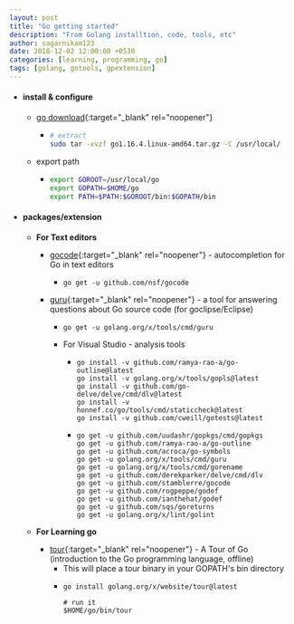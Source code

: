 ```yaml
---
layout: post
title: "Go getting started"
description: "From Golang installtion, code, tools, etc"
author: sagarnikam123
date: 2018-12-02 12:00:00 +0530
categories: [learning, programming, go]
tags: [golang, gotools, gpextension]
---
```


- #### install & configure

  - [go download](https://golang.org/dl/){:target="_blank" rel="noopener"}

      - ```bash
        # extract
        sudo tar -xvzf go1.16.4.linux-amd64.tar.gz -C /usr/local/
        ```
  - export path

      - ```bash
        export GOROOT=/usr/local/go
        export GOPATH=$HOME/go
        export PATH=$PATH:$GOROOT/bin:$GOPATH/bin
        ```

- #### packages/extension

  - **For Text editors**

    - [gocode](https://godoc.org/golang.org/x/tools/cmd/guru){:target="_blank" rel="noopener"} - autocompletion for Go in text editors

      - ```
        go get -u github.com/nsf/gocode
        ```

    - [guru](https://godoc.org/golang.org/x/tools/cmd/guru){:target="_blank" rel="noopener"} - a tool for answering questions about Go source code (for goclipse/Eclipse)

      - ```
        go get -u golang.org/x/tools/cmd/guru
        ```

      - For Visual Studio -  analysis tools

          - ```
            go install -v github.com/ramya-rao-a/go-outline@latest
            go install -v golang.org/x/tools/gopls@latest
            go install -v github.com/go-delve/delve/cmd/dlv@latest
            go install -v honnef.co/go/tools/cmd/staticcheck@latest
            go install -v github.com/cweill/gotests@latest
            ```
          - ```
            go get -u github.com/uudashr/gopkgs/cmd/gopkgs
            go get -u github.com/ramya-rao-a/go-outline
            go get -u github.com/acroca/go-symbols
            go get -u golang.org/x/tools/cmd/guru
            go get -u golang.org/x/tools/cmd/gorename
            go get -u github.com/derekparker/delve/cmd/dlv
            go get -u github.com/stamblerre/gocode
            go get -u github.com/rogpeppe/godef
            go get -u github.com/ianthehat/godef
            go get -u github.com/sqs/goreturns
            go get -u golang.org/x/lint/golint
            ```

  - **For Learning go**

    - [tour](https://go.dev/tour/welcome/3){:target="_blank" rel="noopener"} - A Tour of Go (introduction to the Go programming language, offline)
      - This will place a tour binary in your GOPATH's bin directory
      - ```
        go install golang.org/x/website/tour@latest

        # run it
        $HOME/go/bin/tour
        ```
